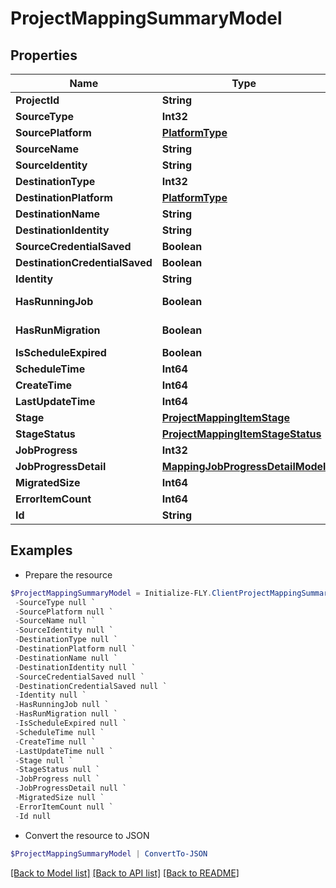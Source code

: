 # ProjectMappingSummaryModel
## Properties

Name | Type | Description | Notes
------------ | ------------- | ------------- | -------------
**ProjectId** | **String** |  | [optional] 
**SourceType** | **Int32** |  | [optional] 
**SourcePlatform** | [**PlatformType**](PlatformType.md) |  | [optional] 
**SourceName** | **String** |  | [optional] 
**SourceIdentity** | **String** |  | [optional] 
**DestinationType** | **Int32** |  | [optional] 
**DestinationPlatform** | [**PlatformType**](PlatformType.md) |  | [optional] 
**DestinationName** | **String** |  | [optional] 
**DestinationIdentity** | **String** |  | [optional] 
**SourceCredentialSaved** | **Boolean** |  | [optional] 
**DestinationCredentialSaved** | **Boolean** |  | [optional] 
**Identity** | **String** |  | [optional] 
**HasRunningJob** | **Boolean** |  | [optional] [readonly] 
**HasRunMigration** | **Boolean** |  | [optional] [readonly] 
**IsScheduleExpired** | **Boolean** |  | [optional] 
**ScheduleTime** | **Int64** |  | [optional] 
**CreateTime** | **Int64** |  | [optional] 
**LastUpdateTime** | **Int64** |  | [optional] 
**Stage** | [**ProjectMappingItemStage**](ProjectMappingItemStage.md) |  | [optional] 
**StageStatus** | [**ProjectMappingItemStageStatus**](ProjectMappingItemStageStatus.md) |  | [optional] 
**JobProgress** | **Int32** |  | [optional] 
**JobProgressDetail** | [**MappingJobProgressDetailModel**](MappingJobProgressDetailModel.md) |  | [optional] 
**MigratedSize** | **Int64** |  | [optional] 
**ErrorItemCount** | **Int64** |  | [optional] 
**Id** | **String** |  | [optional] 

## Examples

- Prepare the resource
```powershell
$ProjectMappingSummaryModel = Initialize-FLY.ClientProjectMappingSummaryModel  -ProjectId null `
 -SourceType null `
 -SourcePlatform null `
 -SourceName null `
 -SourceIdentity null `
 -DestinationType null `
 -DestinationPlatform null `
 -DestinationName null `
 -DestinationIdentity null `
 -SourceCredentialSaved null `
 -DestinationCredentialSaved null `
 -Identity null `
 -HasRunningJob null `
 -HasRunMigration null `
 -IsScheduleExpired null `
 -ScheduleTime null `
 -CreateTime null `
 -LastUpdateTime null `
 -Stage null `
 -StageStatus null `
 -JobProgress null `
 -JobProgressDetail null `
 -MigratedSize null `
 -ErrorItemCount null `
 -Id null
```

- Convert the resource to JSON
```powershell
$ProjectMappingSummaryModel | ConvertTo-JSON
```

[[Back to Model list]](../README.md#documentation-for-models) [[Back to API list]](../README.md#documentation-for-api-endpoints) [[Back to README]](../README.md)

